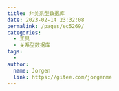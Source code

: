 ```yaml
---
title: 非关系型数据库
date: 2023-02-14 23:32:08
permalink: /pages/ec5269/
categories:
  - 工具
  - 关系型数据库
tags:
  - 
author: 
  name: Jorgen
  link: https://gitee.com/jorgenme
---
```

